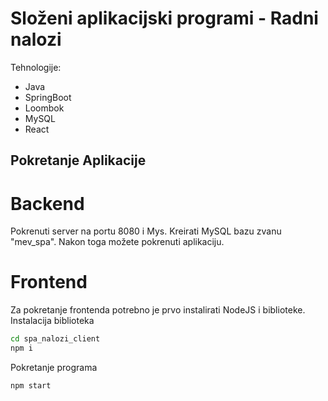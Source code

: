 # Složeni aplikacijski programi - Radni nalozi

Tehnologije: 
- Java
- SpringBoot
- Loombok
- MySQL
- React

## Pokretanje Aplikacije
# Backend
Pokrenuti server na portu 8080 i Mys. Kreirati MySQL bazu zvanu "mev_spa". 
Nakon toga možete pokrenuti aplikaciju.
# Frontend
Za pokretanje frontenda potrebno je prvo instalirati NodeJS i biblioteke.
Instalacija biblioteka
```sh
cd spa_nalozi_client
npm i
```

Pokretanje programa
```sh
npm start
```
